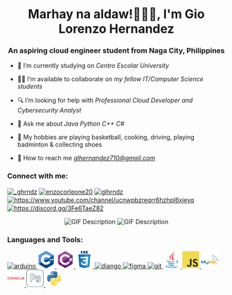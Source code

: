 <h1 align="center">Marhay na aldaw!🫶🙋‍♂️, I'm Gio Lorenzo Hernandez</h1>
<h3 align="center">An aspiring cloud engineer student from Naga City, Philippines</h3>

- 🏫 I’m currently studying on *Centro Escolar University*

- 💁‍♂️ I’m available to collaborate on *my fellow IT/Computer Science students*

- 🔍 I’m looking for help with *Professional Cloud Developer and Cybersecurity Analyst*

- 💬 Ask me about *Java Python C++ C#*

- 💯 My hobbies are playing basketball, cooking, driving, playing badminton & collecting shoes 

- 📩 How to reach me *glhernandez710@gmail.com*

<h3 align="left">Connect with me:</h3>
<p align="left">
<a href="https://twitter.com/_ghrndz" target="blank"><img align="center" src="https://raw.githubusercontent.com/rahuldkjain/github-profile-readme-generator/master/src/images/icons/Social/twitter.svg" alt="_ghrndz" height="30" width="40" /></a>
<a href="https://fb.com/enzocorleone20" target="blank"><img align="center" src="https://raw.githubusercontent.com/rahuldkjain/github-profile-readme-generator/master/src/images/icons/Social/facebook.svg" alt="enzocorleone20" height="30" width="40" /></a>
<a href="https://instagram.com/glhrndz" target="blank"><img align="center" src="https://raw.githubusercontent.com/rahuldkjain/github-profile-readme-generator/master/src/images/icons/Social/instagram.svg" alt="glhrndz" height="30" width="40" /></a>
<a href="https://www.youtube.com/c/https://www.youtube.com/channel/ucnwpbzreqrr6hzhpl6xjeyq" target="blank"><img align="center" src="https://raw.githubusercontent.com/rahuldkjain/github-profile-readme-generator/master/src/images/icons/Social/youtube.svg" alt="https://www.youtube.com/channel/ucnwpbzreqrr6hzhpl6xjeyq" height="30" width="40" /></a>
<a href="https://discord.gg/https://discord.gg/3Fe6TaeZ82" target="blank"><img align="center" src="https://raw.githubusercontent.com/rahuldkjain/github-profile-readme-generator/master/src/images/icons/Social/discord.svg" alt="https://discord.gg/3Fe6TaeZ82" height="30" width="40" /></a>
</p>

<p align="center">
  <img src="https://media.giphy.com/media/3qsz07TWCkKxbJlWuY/giphy.gif?cid=790b7611hr6yclp1oaou5gf0x6nhou1ubg07h6xdtlmw3ug5&ep=v1_gifs_search&rid=giphy.gif&ct=g" alt="GIF Description" width="400" height="300">
  <img src="https://media.giphy.com/media/v1.Y2lkPTc5MGI3NjExOTlhemxwMnc5YW9rNWZvcjNrbWIxY2tqcTBiOXloMGNua2ZyZ3VibyZlcD12MV9naWZzX3NlYXJjaCZjdD1n/go3X4svFhKdzi/giphy.gif" alt="GIF Description" width="400" height="300">
</p>

<h3 align="left">Languages and Tools:</h3>
<p align="left"> <a href="https://www.arduino.cc/" target="_blank" rel="noreferrer"> <img src="https://cdn.worldvectorlogo.com/logos/arduino-1.svg" alt="arduino" width="40" height="40"/> </a> <a href="https://www.w3schools.com/cpp/" target="_blank" rel="noreferrer"> <img src="https://raw.githubusercontent.com/devicons/devicon/master/icons/cplusplus/cplusplus-original.svg" alt="cplusplus" width="40" height="40"/> </a> <a href="https://www.w3schools.com/cs/" target="_blank" rel="noreferrer"> <img src="https://raw.githubusercontent.com/devicons/devicon/master/icons/csharp/csharp-original.svg" alt="csharp" width="40" height="40"/> </a> <a href="https://www.w3schools.com/css/" target="_blank" rel="noreferrer"> <img src="https://raw.githubusercontent.com/devicons/devicon/master/icons/css3/css3-original-wordmark.svg" alt="css3" width="40" height="40"/> </a> <a href="https://www.djangoproject.com/" target="_blank" rel="noreferrer"> <img src="https://cdn.worldvectorlogo.com/logos/django.svg" alt="django" width="40" height="40"/> </a> <a href="https://www.figma.com/" target="_blank" rel="noreferrer"> <img src="https://www.vectorlogo.zone/logos/figma/figma-icon.svg" alt="figma" width="40" height="40"/> </a> <a href="https://git-scm.com/" target="_blank" rel="noreferrer"> <img src="https://www.vectorlogo.zone/logos/git-scm/git-scm-icon.svg" alt="git" width="40" height="40"/> </a> <a href="https://www.java.com" target="_blank" rel="noreferrer"> <img src="https://raw.githubusercontent.com/devicons/devicon/master/icons/java/java-original.svg" alt="java" width="40" height="40"/> </a> <a href="https://developer.mozilla.org/en-US/docs/Web/JavaScript" target="_blank" rel="noreferrer"> <img src="https://raw.githubusercontent.com/devicons/devicon/master/icons/javascript/javascript-original.svg" alt="javascript" width="40" height="40"/> </a> <a href="https://www.mysql.com/" target="_blank" rel="noreferrer"> <img src="https://raw.githubusercontent.com/devicons/devicon/master/icons/mysql/mysql-original-wordmark.svg" alt="mysql" width="40" height="40"/> </a> <a href="https://www.oracle.com/" target="_blank" rel="noreferrer"> <img src="https://raw.githubusercontent.com/devicons/devicon/master/icons/oracle/oracle-original.svg" alt="oracle" width="40" height="40"/> </a> <a href="https://www.photoshop.com/en" target="_blank" rel="noreferrer"> <img src="https://raw.githubusercontent.com/devicons/devicon/master/icons/photoshop/photoshop-line.svg" alt="photoshop" width="40" height="40"/> </a> <a href="https://www.python.org" target="_blank" rel="noreferrer"> <img src="https://raw.githubusercontent.com/devicons/devicon/master/icons/python/python-original.svg" alt="python" width="40" height="40"/> </a> </p>

